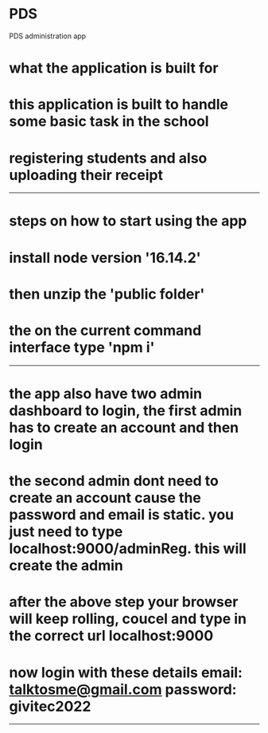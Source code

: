 # PDS
PDS administration app

# what the application is built for
# this application is built to handle some basic task in the school
# registering students and also uploading their receipt

----------------------------------------------------------------------------------------------
# steps on how to start using the app
# install node version '16.14.2'
# then unzip the 'public folder'
# the on the current command interface type 'npm i'
----------------------------------------------------------------------------------------------
# the app also have two admin dashboard to login, the first admin has to create an account and then login
# the second admin dont need to create an account cause the password and email is static. you just need to type localhost:9000/adminReg. this will create the admin
# after the above step your browser will keep rolling, coucel and type in the correct url localhost:9000
# now login with these details email: talktosme@gmail.com  password: givitec2022
-----------------------------------------------------------------------------------------------
